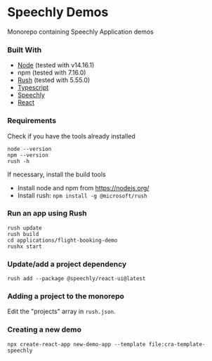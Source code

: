 # Speechly Demos
Monorepo containing Speechly Application demos

### Built With
* [Node](https://nodejs.org/) (tested with v14.16.1)
* npm (tested with 7.16.0)
* [Rush](https://rushjs.io/) (tested with 5.55.0)
* [Typescript](https://www.typescriptlang.org/)
* [Speechly](https://github.com/speechly/react-client)
* [React](https://reactjs.org/)

### Requirements

Check if you have the tools already installed

```
node --version
npm --version
rush -h
```

If necessary, install the build tools

- Install node and npm from https://nodejs.org/
- Install rush: `npm install -g @microsoft/rush`

### Run an app using Rush

```
rush update
rush build
cd applications/flight-booking-demo
rushx start
```

### Update/add a project dependency

```
rush add --package @speechly/react-ui@latest
```

### Adding a project to the monorepo

Edit the "projects" array in `rush.json`.


### Creating a new demo

```
npx create-react-app new-demo-app --template file:cra-template-speechly
```
